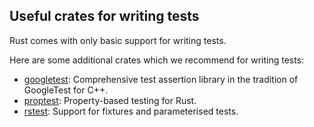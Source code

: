 ## Useful crates for writing tests

Rust comes with only basic support for writing tests.

Here are some additional crates which we recommend for writing tests:

* [googletest](https://crates.io/crates/googletest): Comprehensive test assertion library in the tradition of GoogleTest for C++.
* [proptest](https://crates.io/crates/proptest): Property-based testing for Rust.
* [rstest](https://crates.io/crates/rstest): Support for fixtures and parameterised tests.

